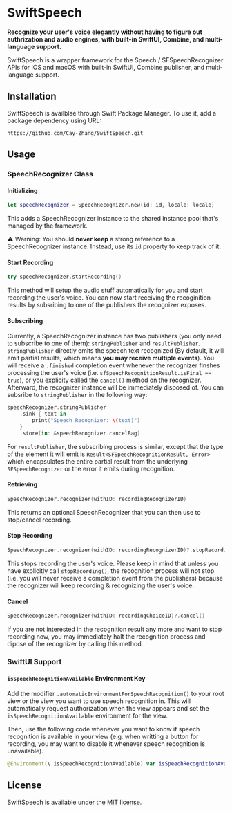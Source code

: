 # SwiftSpeech

**Recognize your user's voice elegantly without having to figure out authrization and audio engines, with built-in SwiftUI, Combine, and multi-language support.**

SwiftSpeech is a wrapper framework for the Speech / SFSpeechRecognizer APIs for iOS and macOS with built-in SwiftUI, Combine publisher, and multi-language support.

## Installation
SwiftSpeech is availblae through Swift Package Manager. To use it, add a package dependency using URL:
```
https://github.com/Cay-Zhang/SwiftSpeech.git
```

## Usage
### SpeechRecognizer Class
#### Initializing
```swift
let speechRecognizer = SpeechRecognizer.new(id: id, locale: locale)
```
This adds a SpeechRecognizer instance to the shared instance pool that's managed by the framework.

⚠️ Warning: You should **never keep** a strong reference to a SpeechRecognizer instance. Instead, use its `id` property to keep track of it.
#### Start Recording
```swift
try speechRecognizer.startRecording()
```
This method will setup the audio stuff automatically for you and start recording the user's voice. You can now start receiving the recoginition results by subsribing to one of the publishers the recognizer exposes.
#### Subscribing
Currently, a SpeechRecognizer instance has two publishers (you only need to subscribe to one of them): `stringPublisher` and `resultPublisher`.
`stringPublisher` directly emits the speech text recognized (By default, it will emit partial results, which means **you may receive multiple events**). You will receive a `.finished` completion event whenever the recognizer finshes processing the user's voice (i.e. `sfSpeechRecognitionResult.isFinal == true`), or you explicity called the `cancel()` method on the recognizer. Afterward, the recognizer instance will be immediately disposed of.
You can subsribe to `stringPublisher` in the following way:
```swift
speechRecognizer.stringPublisher
    .sink { text in
        print("Speech Recognizer: \(text)")
    }
    .store(in: &speechRecognizer.cancelBag)
```
For `resultPublisher`, the subscribing process is similar, except that the type of the element it will emit is `Result<SFSpeechRecognitionResult, Error>` which encapsulates the entire partial result from the underlying `SFSpeechRecognizer` or the error it emits during recognition.
#### Retrieving
```swift
SpeechRecognizer.recognizer(withID: recordingRecognizerID)
```
This returns an optional SpeechRecognizer that you can then use to stop/cancel recording.
#### Stop Recording
```swift
SpeechRecognizer.recognizer(withID: recordingRecognizerID)?.stopRecording()
```
This stops recording the user's voice. Please keep in mind that unless you have explicitly call `stopRecording()`, the recognition process will not stop (i.e. you will never receive a completion event from the publishers) because the recognizer will keep recording & recognizing the user's voice.
#### Cancel
```swift
SpeechRecognizer.recognizer(withID: recordingChoiceID)?.cancel()
```
If you are not interested in the recognition result any more and want to stop recording now, you may immediately halt the recognition process and dipose of the recognizer by calling this method.

### SwiftUI Support
#### `isSpeechRecognitionAvailable` Environment Key
Add the modifier `.automaticEnvironmentForSpeechRecognition()` to your root view or the view you want to use speech recognition in. This will automatically request authorization when the view appears and set the `isSpeechRecognitionAvailable` environment for the view.

Then, use the following code whenever you want to know if speech recognition is available in your view (e.g. when writting a button for recording, you may want to disable it whenever speech recognition is unavailable).
```swift
@Environment(\.isSpeechRecognitionAvailable) var isSpeechRecognitionAvailable: Bool
```
## License
SwiftSpeech is available under the [MIT license](https://choosealicense.com/licenses/mit/).
